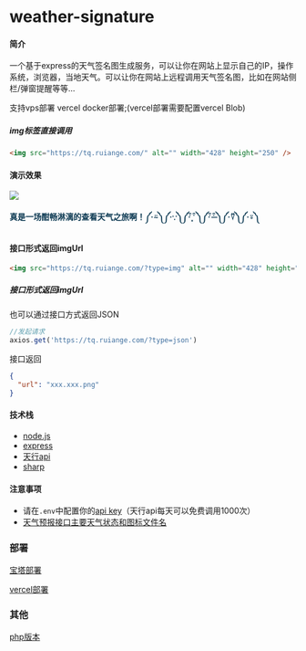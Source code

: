 # weather-signature

#### 简介

一个基于express的天气签名图生成服务，可以让你在网站上显示自己的IP，操作系统，浏览器，当地天气。可以让你在网站上远程调用天气签名图，比如在网站侧栏/弹窗提醒等等...

支持vps部署 vercel docker部署;(vercel部署需要配置vercel Blob)

##### img标签直接调用
```html
<img src="https://tq.ruiange.com/" alt="" width="428" height="250" />
```
#### 演示效果

![](https://s11.ax1x.com/2023/12/17/pi5KLhF.png)


**<span style="color: #0c3952">真是一场酣畅淋漓的查看天气之旅啊！༼·⍨༽༼·∵༽༼· ͒ ͓ ͒༽༼· ͒ ̶ ͒༽༼·⍢༽༼·⍤༽</span>**

#### 接口形式返回imgUrl

```html
<img src="https://tq.ruiange.com/?type=img" alt="" width="428" height="250" />
```

##### 接口形式返回imgUrl
也可以通过接口方式返回JSON

```js
//发起请求
axios.get('https://tq.ruiange.com/?type=json')
```
接口返回
```json
{
  "url": "xxx.xxx.png"
}
```

#### 技术栈   

- [node.js](https://nodejs.org/en/)
- [express](https://expressjs.com/)
- [天行api](https://www.tianapi.com/apiview/72) 
- [sharp](https://sharp.pixelplumbing.com/)



#### 注意事项

- 请在`.env`中配置你的[api key](https://www.tianapi.com/apiview/72)（天行api每天可以免费调用1000次）
- [天气预报接口主要天气状态和图标文件名](https://www.tianapi.com/article/164)



### 部署
[宝塔部署](doc/bt.md)

[vercel部署](doc/vercel.md)


### 其他
[php版本](https://github.com/muzihuaner/IPCard) 